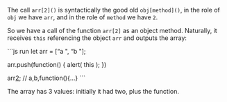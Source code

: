 The call `arr[2]()` is syntactically the good old `obj[method]()`, in the role of `obj` we have `arr`, and in the role of `method` we have `2`.

So we have a call of the function `arr[2]` as an object method. Naturally, it receives `this` referencing the object `arr` and outputs the array:

\`\`\`js run let arr = \[“a ", “b "\];

arr.push(function() { alert( this ); })

arr[2](); // a,b,function(){…} \`\`\`

The array has 3 values: initially it had two, plus the function.
